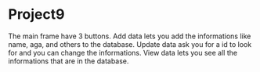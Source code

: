 # Project9
The main frame have 3 buttons.
Add data lets you add the informations like name, aga, and others to the database.
Update data ask you for a id to look for and you can change the informations.
View data lets you see all the informations that are in the database.
